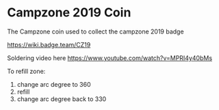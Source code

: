 # Campzone 2019 Coin
The Campzone coin used to collect the campzone 2019 badge

https://wiki.badge.team/CZ19

Soldering video here https://www.youtube.com/watch?v=MPRI4y40bMs

To refill zone:
1. change arc degree to 360
2. refill
3. change arc degree back to 330

